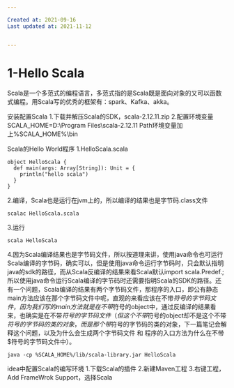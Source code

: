 ```yaml
---

Created at: 2021-09-16
Last updated at: 2021-11-12


---
```


# 1-Hello Scala


Scala是一个多范式的编程语言，多范式指的是Scala既是面向对象的又可以函数式编程。用Scala写的优秀的框架有：spark、Kafka、akka。

安装配置Scala
1.下载并解压Scala的SDK，scala-2.12.11.zip
2.配置环境变量
SCALA\_HOME=D:\\Program Files\\scala-2.12.11
Path环境变量加上%SCALA\_HOME%\\bin

Scala的Hello World程序
1.HelloScala.scala
```
object HelloScala {
  def main(args: Array[String]): Unit = {
    println("hello scala")
  }
}
```
2.编译，Scala也是运行在jvm上的，所以编译的结果也是字节码.class文件
```
scalac HelloScala.scala
```
3.运行
```
scala HelloScala
```
4.因为Scala编译结果也是字节码文件，所以按道理来讲，使用java命令也可运行Scala编译的字节码，确实可以，但是使用java命令运行字节码时，只会默认指明java的sdk的路径，而从Scala反编译的结果来看Scala默认import scala.Predef.; 所以使用java命令运行Scala编译的字节码时还需要指明Scala的SDK的路径。还有一个问题，Scala编译的结果有两个字节码文件，那程序的入口，即公有静态main方法应该在那个字节码文件中呢，直观的来看应该在不带$符号的字节码文件，因为我们写的main方法就是在不带$符号的object中，通过反编译的结果看来，也确实是在不带$符号的字节码文件（但这个不带$符号的object却不是这个不带$符号的字节码的类的对象，而是那个带$符号的字节码的类的对象，下一篇笔记会解释这个问题，以及为什么会生成两个字节码文件 和 程序的入口方法为什么在不带$符号的字节码文件中）。
```
java -cp %SCALA_HOME%/lib/scala-library.jar HelloScala
```

idea中配置Scala的编写环境
1.下载Scala的插件
2.新建Maven工程
3.右键工程，Add FrameWrok Support，选择Scala

